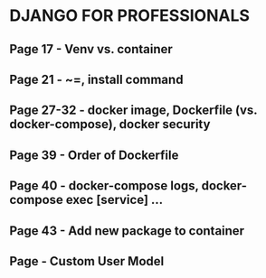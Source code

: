 # DJANGO FOR PROFESSIONALS

## Page 17 - Venv vs. container

## Page 21 - ~=, install command

## Page 27-32 - docker image, Dockerfile (vs. docker-compose), docker security

## Page 39 - Order of Dockerfile

## Page 40 - docker-compose logs, docker-compose exec [service] ...

## Page 43 - Add new package to container

## Page - Custom User Model

